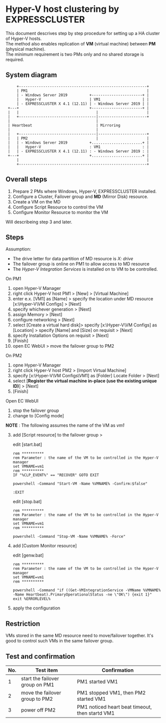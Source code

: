 # Hyper-V host clustering by EXPRESSCLUSTER

This document descrives step by step procedure for setting up a HA cluster of Hyper-V hosts.  
The method also enables replication of **VM** (virtual machine) between **PM** (physical machine).  
The minimum requirement is two PMs only and no shared storage is required.

## System diagram
```
     +----------------------------------------------------------+
     | PM1                                                      |
     | - Windows Server 2019          +-----------------------+ |
     |   Hyper-V                      | VM1                   | |
     | - EXPRESSCLUSTER X 4.1 (12.11) | - Windows Server 2019 | |
 +---+                                +-----------------------+ |
 |   |                                   |                      |
 |   +-----------------------------------|----------------------+ 
 |                                       |
 | Heartbeat                             | Mirroring
 |                                       |
 |   +-----------------------------------|----------------------+
 |   | PM2                               |                      |
 |   | - Windows Server 2019          +.......................+ |
 |   |   Hyper-V                      : VM1                   : |
 |   | - EXPRESSCLUSTER X 4.1 (12.11) : - Windows Server 2019 : |
 +---+                                +.......................+ |
     |                                                          |
     +----------------------------------------------------------+ 
```

## Overall steps
1. Prepare 2 PMs where Windows, Hyper-V, EXPRESSCLUSTER installed.
2. Configure a Cluster, Failover group and **MD** (Mirror Disk) resource.
3. Create a VM on the MD
4. Configure Script Resource to control the VM
5. Configure Monitor Resource to monitor the VM

Will describeing step 3 and later.

## Steps

Assumption:
- The drive letter for data partition of MD resource is *X: drive*
- The failover group is online on PM1 to allow access to MD resource
- The *Hyper-V Integration Services* is installed on to VM to be controlled. 

On PM1
  1. open Hyper-V Manager
  2. right click Hyper-V host PM1 > [New] > [Virtual Machine]
  3. enter e.x. [VM1] as [Name] > specify the location under MD resource [x:\\Hyper-V\\VM Configs] > [Next]
  4. specify whichever generation > [Next]
  5. assign Memory > [Next]
  6. configure networking > [Next]
  7. select [Create a virtual hard disk]> specify [x:\\Hyper-V\\VM Configs] as [Location] > specify [Name] and [Size] on requisit > [Next]
  8. specify Installation Options on requisit > [Next]
  9. [Finish]
  10. open EC WebUI > move the failover group to PM2

On PM2
  1. opne Hyper-V Manager
  2. right click Hyper-V host PM2 > [Import Virtual Machine]
  3. specify [x:\\Hyper-V\\VM Configs\\VM1] as [Folder] Locate Folder > [Next]
  4. select [**Register the virtual machine in-place (use the existing unique ID)**] > [Next]
  5. [Finish]

Open EC WebUI
  1. stop the failover group
  2. change to [Config mode]

  **NOTE** : The following assumes the name of the VM as *vm1*

  3. add [Script resource] to the failover group >  

     edit [start.bat]

        ```
        rem **********
        rem Parameter : the name of the VM to be controlled in the Hyper-V manager
        set VMNAME=vm1
        rem **********
        IF "%CLP_EVENT%" == "RECOVER" GOTO EXIT

        powershell -Command "Start-VM -Name %VMNAME% -Confirm:$false"

        :EXIT
       ```

     edit [stop.bat]

        ```
        rem **********
        rem Parameter : the name of the VM to be controlled in the Hyper-V manager
        set VMNAME=vm1
        rem **********

        powershell -Command "Stop-VM -Name %VMNAME% -Force"
       ```

  4. add [Custom Monitor resource]

        edit [genw.bat]

        ```
        rem **********
        rem Parameter : the name of the VM to be controlled in the Hyper-V manager
        set VMNAME=vm1
        rem **********

        powershell -Command "if ((Get-VMIntegrationService -VMName %VMNAME% -Name Heartbeat).PrimaryOperationalStatus -ne \"OK\") {exit 1}"
        exit %ERRORLEVEL%
       ```
<!--
        use 
        [genw.bat](../WindowsServer2016/script/genw.bat) ,
        [vmstate.ps1](../WindowsServer2016/script/vmstate.ps1) ,
        [SetEnvironment.bat](../WindowsServer2016/script/SetEnvironment.bat)
        same like on Windows Server 2016.  **[To Be Enhanced]**
-->

  5. apply the configuration

## Restriction
VMs stored in the same MD resource need to move/failover together. It's good to control such VMs in the same failover group.

## Test and confirmation

|No.| Test item                       | Confirmation |
|---|---                              |---           |
| 1 | start the failover group on PM1 | PM1 started VM1 |
| 2 | move the failover group to PM2  | PM1 stopped VM1, then PM2 started VM1 |
| 3 | power off PM2                   | PM1 noticed heart beat timeout, then startd VM1 |
